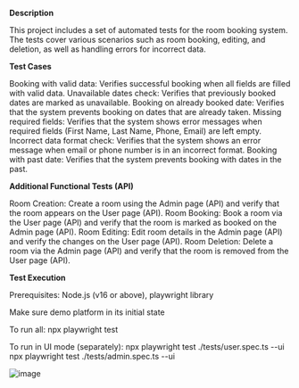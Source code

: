 **Description**

This project includes a set of automated tests for the room booking system. The tests cover various scenarios such as room booking, editing, and deletion, as well as handling errors for incorrect data.

**Test Cases**

Booking with valid data: Verifies successful booking when all fields are filled with valid data.
Unavailable dates check: Verifies that previously booked dates are marked as unavailable.
Booking on already booked date: Verifies that the system prevents booking on dates that are already taken.
Missing required fields: Verifies that the system shows error messages when required fields (First Name, Last Name, Phone, Email) are left empty.
Incorrect data format check: Verifies that the system shows an error message when email or phone number is in an incorrect format.
Booking with past date: Verifies that the system prevents booking with dates in the past.

**Additional Functional Tests (API)**

Room Creation: Create a room using the Admin page (API) and verify that the room appears on the User page (API).
Room Booking: Book a room via the User page (API) and verify that the room is marked as booked on the Admin page (API).
Room Editing: Edit room details in the Admin page (API) and verify the changes on the User page (API).
Room Deletion: Delete a room via the Admin page (API) and verify that the room is removed from the User page (API).

**Test Execution**

Prerequisites: Node.js (v16 or above), playwright library

Make sure demo platform in its initial state

To run all: npx playwright test 

To run in UI mode (separately):
npx playwright test ./tests/user.spec.ts --ui
npx playwright test ./tests/admin.spec.ts --ui

![image](https://github.com/user-attachments/assets/3ca33c6d-3977-4c3a-b48a-916648451f29)
